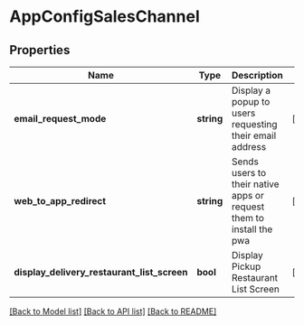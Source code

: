 # AppConfigSalesChannel

## Properties
Name | Type | Description | Notes
------------ | ------------- | ------------- | -------------
**email_request_mode** | **string** | Display a popup to users requesting their email address | [optional] 
**web_to_app_redirect** | **string** | Sends users to their native apps or request them to install the pwa | [optional] 
**display_delivery_restaurant_list_screen** | **bool** | Display Pickup Restaurant List Screen | [optional] 

[[Back to Model list]](../README.md#documentation-for-models) [[Back to API list]](../README.md#documentation-for-api-endpoints) [[Back to README]](../README.md)


